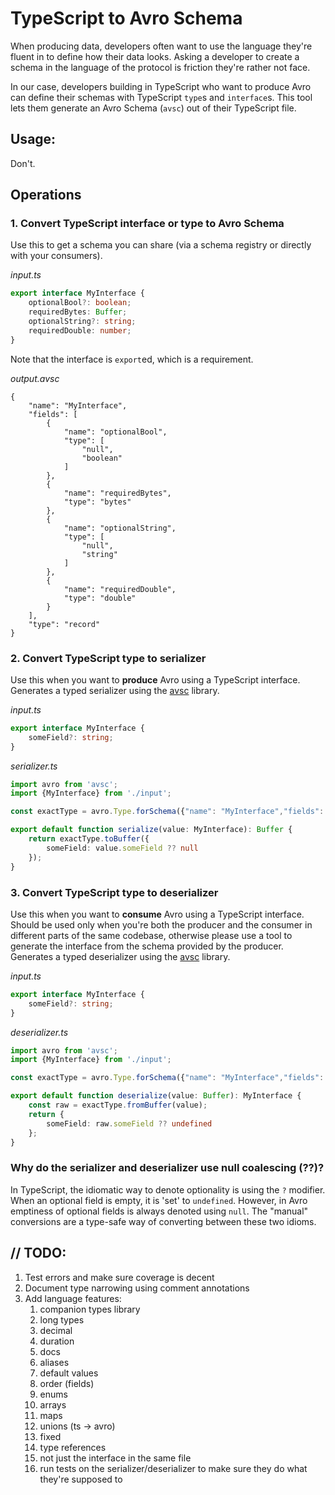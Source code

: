 # TypeScript to Avro Schema

When producing data, developers often want to use the language they're fluent in to define how their data looks. Asking
a developer to create a schema in the language of the protocol is friction they're rather not face.

In our case, developers building in TypeScript who want to produce Avro can define their schemas with TypeScript `type`s
and `interface`s. This tool lets them generate an Avro Schema (`avsc`) out of their TypeScript file.

## Usage:

Don't.

## Operations

### 1. Convert TypeScript interface or type to Avro Schema

Use this to get a schema you can share (via a schema registry or directly with your consumers).

_input.ts_

```typescript
export interface MyInterface {
    optionalBool?: boolean;
    requiredBytes: Buffer;
    optionalString?: string;
    requiredDouble: number;
}
```

Note that the interface is `export`ed, which is a requirement.

_output.avsc_

```avro schema
{
    "name": "MyInterface",
    "fields": [
        {
            "name": "optionalBool",
            "type": [
                "null",
                "boolean"
            ]
        },
        {
            "name": "requiredBytes",
            "type": "bytes"
        },
        {
            "name": "optionalString",
            "type": [
                "null",
                "string"
            ]
        },
        {
            "name": "requiredDouble",
            "type": "double"
        }
    ],
    "type": "record"
}
```

### 2. Convert TypeScript type to serializer

Use this when you want to **produce** Avro using a TypeScript interface. \
Generates a typed serializer using
the [avsc](https://github.com/mtth/avsc) library.

_input.ts_

```typescript
export interface MyInterface {
    someField?: string;
}
```

_serializer.ts_

```typescript
import avro from 'avsc';
import {MyInterface} from './input';

const exactType = avro.Type.forSchema({"name": "MyInterface","fields": [{"name": "someField", "type": "string"}],"type": "record"});

export default function serialize(value: MyInterface): Buffer {
    return exactType.toBuffer({
        someField: value.someField ?? null
    });
}
```

### 3. Convert TypeScript type to deserializer

Use this when you want to **consume** Avro using a TypeScript interface. \
Should be used only when you're both the producer and the consumer in different parts of the same codebase, otherwise please use a tool to generate the interface from the schema provided by the producer. \
Generates a typed deserializer using
the [avsc](https://github.com/mtth/avsc) library.

_input.ts_

```typescript
export interface MyInterface {
    someField?: string;
}
```

_deserializer.ts_

```typescript
import avro from 'avsc';
import {MyInterface} from './input';

const exactType = avro.Type.forSchema({"name": "MyInterface","fields": [{"name": "someField", "type": "string"}],"type": "record"});

export default function deserialize(value: Buffer): MyInterface {
    const raw = exactType.fromBuffer(value);
    return {
        someField: raw.someField ?? undefined
    };
}
```

### Why do the serializer and deserializer use null coalescing (??)?

In TypeScript, the idiomatic way to denote optionality is using the `?` modifier.
When an optional field is empty, it is 'set' to `undefined`.
However, in Avro emptiness of optional fields is always denoted using `null`.
The "manual" conversions are a type-safe way of converting between these two idioms.

## // TODO:

1. Test errors and make sure coverage is decent
2. Document type narrowing using comment annotations 
3. Add language features:
   1. companion types library
   2. long types
   3. decimal
   4. duration
   5. docs
   6. aliases
   7. default values
   8. order (fields)
   9. enums
   10. arrays
   11. maps
   12. unions (ts -> avro)
   13. fixed
   14. type references
   15. not just the interface in the same file
   16. run tests on the serializer/deserializer to make sure they do what they're supposed to

